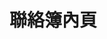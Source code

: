 # 聯絡簿內頁

<api-endpoint openapi-path="./../openapi.yaml" endpoint="/contactBooks/{contactBookId}" method="get"/>
